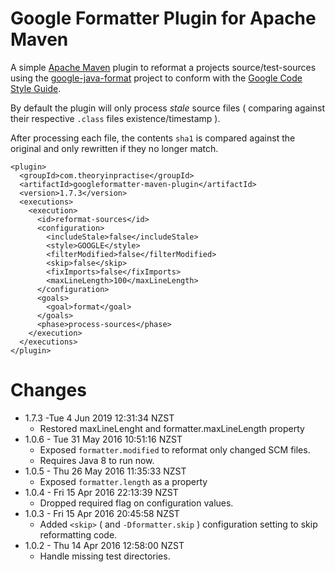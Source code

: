 # Google Formatter Plugin for Apache Maven

A simple [Apache Maven](http://maven.apache.org) plugin to reformat
a projects source/test-sources using the [google-java-format](https://github.com/google/google-java-format)
project to conform with the [Google Code Style Guide](https://google.github.io/styleguide/javaguide.html).

By default the plugin will only process _stale_ source files ( comparing
against their respective `.class` files existence/timestamp ).

After processing each file, the contents `sha1` is compared against the
original and only rewritten if they no longer match.

    <plugin>
      <groupId>com.theoryinpractise</groupId>
      <artifactId>googleformatter-maven-plugin</artifactId>
      <version>1.7.3</version>
      <executions>
        <execution>
          <id>reformat-sources</id>
          <configuration>
            <includeStale>false</includeStale>
            <style>GOOGLE</style>
            <filterModified>false</filterModified>
            <skip>false</skip>
            <fixImports>false</fixImports>
            <maxLineLength>100</maxLineLength>
          </configuration>
          <goals>
            <goal>format</goal>
          </goals>
          <phase>process-sources</phase>
        </execution>
      </executions>
    </plugin>

# Changes

* 1.7.3 -Tue  4 Jun 2019 12:31:34 NZST
  * Restored maxLineLenght and formatter.maxLineLength property
* 1.0.6 - Tue 31 May 2016 10:51:16 NZST
  * Exposed `formatter.modified` to reformat only changed SCM files.
  * Requires Java 8 to run now.
* 1.0.5 - Thu 26 May 2016 11:35:33 NZST
  * Exposed `formatter.length` as a property
* 1.0.4 - Fri 15 Apr 2016 22:13:39 NZST
  * Dropped required flag on configuration values.
* 1.0.3 - Fri 15 Apr 2016 20:45:58 NZST
  * Added `<skip>` ( and `-Dformatter.skip` ) configuration setting to skip reformatting code.
* 1.0.2 - Thu 14 Apr 2016 12:58:00 NZST
  * Handle missing test directories.
